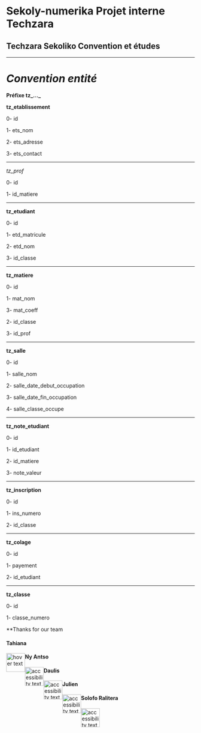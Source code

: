 # Sekoly-numerika Projet interne Techzara

## Techzara Sekoliko Convention et études

___

# *Convention entité*

**Préfixe tz_..._**

**tz_etablissement**

0- id

1- ets_nom

2- ets_adresse

3- ets_contact
___
*tz_prof*

0- id

1- id_matiere
____

**tz_etudiant**

0- id

1- etd_matricule

2- etd_nom

3- id_classe

____

**tz_matiere**

0- id

1- mat_nom

3- mat_coeff

2- id_classe

3- id_prof
____

**tz_salle**

0- id

1- salle_nom

2- salle_date_debut_occupation

3- salle_date_fin_occupation

4- salle_classe_occupe
___
**tz_note_etudiant**

0- id

1- id_etudiant

2- id_matiere

3- note_valeur

___

**tz_inscription**

0- id

1- ins_numero

2- id_classe

____
**tz_colage**

0- id

1- payement

2- id_etudiant

___
**tz_classe**

0- id

1- classe_numero

**Thanks for our team

<p float="left">
  <h4>Tahiana</h4>
  <img src="https://avatars3.githubusercontent.com/u/32259364?s=400&v=4" style="float: left" width="50" height="50" title="hover text">
  <h4>Ny Antso</h4>
  <img src="https://avatars1.githubusercontent.com/u/35923219?s=400&v=4" style="float: left" width="50" height="50" alt="accessibility text">
  <h4>Daulis</h4>
  <img src="https://avatars1.githubusercontent.com/u/21168538?s=400&v=4" style="float: left" width="50" height="50" alt="accessibility text">
  <h4>Julien</h4>
  <img src="https://avatars1.githubusercontent.com/u/30557565?s=460&v=4" style="float: left" width="50" height="50" alt="accessibility text">
  <h4>Solofo Ralitera</h4>
  <img src="https://avatars2.githubusercontent.com/u/13257963?s=400&v=4" style="float: left" width="50" height="50" alt="accessibility text">
</p>
